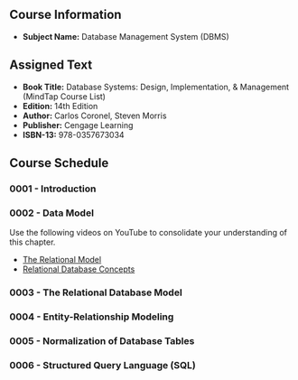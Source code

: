 ## Course Information
- **Subject Name:** Database Management System (DBMS)



## Assigned Text
- **Book Title:** Database Systems: Design, Implementation, & Management (MindTap Course List)
- **Edition:** 14th Edition
- **Author:** Carlos Coronel, Steven Morris
- **Publisher:** Cengage Learning
- **ISBN-13:** 978-0357673034



## Course Schedule
### 0001 - Introduction

### 0002 - Data Model
Use the following videos on YouTube to consolidate your understanding of this chapter.
- [The Relational Model](https://www.youtube.com/watch?v=PH17p5vORyk)
- [Relational Database Concepts](https://www.youtube.com/watch?v=NvrpuBAMddw&t=63s)

### 0003 - The Relational Database Model

### 0004 - Entity-Relationship Modeling

### 0005 - Normalization of Database Tables

### 0006 - Structured Query Language (SQL)
